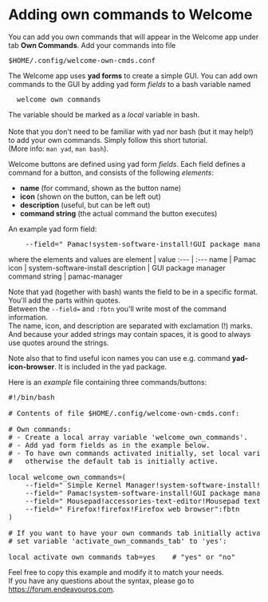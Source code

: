 # Adding own commands to Welcome

You can add you own commands that will appear in the Welcome app under tab **Own Commands**. Add your commands into file
<pre>
$HOME/.config/welcome-own-cmds.conf
</pre>

The Welcome app uses **yad forms** to create a simple GUI.
You can add own commands to the GUI by adding yad form *fields* to a bash variable named
<pre>
  welcome_own_commands
</pre>
The variable should be marked as a *local* variable in bash.<br><br>
Note that you don't need to be familiar with yad nor bash (but it may help!) to add your own commands.
Simply follow this short tutorial.<br>
(More info: `man yad`, `man bash`).


Welcome buttons are defined using yad form *fields*. Each field defines a command for a button, and consists of the following *elements*:
 - **name** (for command, shown as the button name)
 - **icon** (shown on the button, can be left out)
 - **description** (useful, but can be left out)
 - **command string** (the actual command the button executes)

An example yad form field:
<pre>
    --field=" Pamac!system-software-install!GUI package manager":fbtn  "pamac-manager"
</pre>
where the elements and values are
element | value
:--- | :---
name | Pamac
icon | system-software-install
description | GUI package manager
command string | pamac-manager

Note that yad (together with bash) wants the field to be in a specific format. You'll add the parts within quotes.<br>
Between the `--field=` and `:fbtn` you'll write most of the command information.<br>
The name, icon, and description are separated with exclamation (!) marks.
And because your added strings may contain spaces, it is good to always use quotes around the strings.

Note also that to find useful icon names you can use e.g. command **yad-icon-browser**. It is included in the yad package.

Here is an *example* file containing three commands/buttons:
<pre>
#!/bin/bash

# Contents of file $HOME/.config/welcome-own-cmds.conf:

# Own commands:
# - Create a local array variable 'welcome_own_commands'.
# - Add yad form fields as in the example below.
# - To have own commands activated initially, set local variable 'activate_own_commands_tab' to "yes";
#   otherwise the default tab is initially active.

local welcome_own_commands=(
    --field=" Simple Kernel Manager!system-software-install!Simple kernel manager":fbtn  "akm"
    --field=" Pamac!system-software-install!GUI package manager":fbtn                    "pamac-manager"
    --field=" Mousepad!accessories-text-editor!Mousepad text editor":fbtn                "mousepad"
    --field=" Firefox!firefox!Firefox web browser":fbtn                                  "firefox"
)

# If you want to have your own commands tab initially activated instead of the default tab,
# set variable 'activate_own_commands_tab' to 'yes':

local activate_own_commands_tab=yes    # "yes" or "no"
</pre>
Feel free to copy this example and modify it to match your needs.<br>
If you have any questions about the syntax, please go to https://forum.endeavouros.com.
